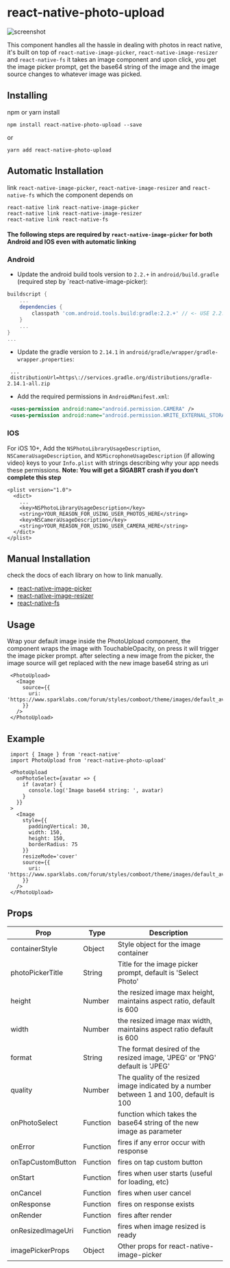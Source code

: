 # react-native-photo-upload

![screenshot](http://g.recordit.co/egzm6lL96l.gif)

This component handles all the hassle in dealing with photos in react native, it's built on top of `react-native-image-picker`, `react-native-image-resizer` and `react-native-fs`
it takes an image component and upon click, you get the image picker prompt, get the base64 string of the image and the image source changes to whatever image was picked.

## Installing

npm or yarn install

```
npm install react-native-photo-upload --save
```
or
```
yarn add react-native-photo-upload
```
## Automatic Installation

link `react-native-image-picker`, `react-native-image-resizer` and `react-native-fs` which the component depends on
```
react-native link react-native-image-picker
react-native link react-native-image-resizer
react-native link react-native-fs
```
#### The following steps are required by `react-native-image-picker` for both Android and IOS even with automatic linking

### Android

* Update the android build tools version to `2.2.+` in `android/build.gradle` (required step by `react-native-image-picker):
```gradle
buildscript {
    ...
    dependencies {
        classpath 'com.android.tools.build:gradle:2.2.+' // <- USE 2.2.+ version
    }
    ...
}
...
```

* Update the gradle version to `2.14.1` in `android/gradle/wrapper/gradle-wrapper.properties`:
```
 ...
 distributionUrl=https\://services.gradle.org/distributions/gradle-2.14.1-all.zip
```

* Add the required permissions in `AndroidManifest.xml`:
```xml
 <uses-permission android:name="android.permission.CAMERA" />
 <uses-permission android:name="android.permission.WRITE_EXTERNAL_STORAGE"/>
```

### IOS
For iOS 10+, Add the `NSPhotoLibraryUsageDescription`, `NSCameraUsageDescription`, and `NSMicrophoneUsageDescription` (if allowing video) keys to your `Info.plist` with strings describing why your app needs these permissions. **Note: You will get a SIGABRT crash if you don't complete this step**
```
<plist version="1.0">
  <dict>
    ...
    <key>NSPhotoLibraryUsageDescription</key>
    <string>YOUR_REASON_FOR_USING_USER_PHOTOS_HERE</string>
    <key>NSCameraUsageDescription</key>
    <string>YOUR_REASON_FOR_USING_USER_CAMERA_HERE</string>
  </dict>
</plist>
```

## Manual Installation

check the docs of each library on how to link manually.

* [react-native-image-picker](https://github.com/react-community/react-native-image-picker)
* [react-native-image-resizer](https://github.com/bamlab/react-native-image-resizer)
* [react-native-fs](https://github.com/itinance/react-native-fs)

 ## Usage

 Wrap your default image inside the PhotoUpload component, the component wraps the image with TouchableOpacity, on press it will trigger the image picker prompt. after selecting a new image from the picker, the image source will get replaced with the new image base64 string as uri

 ```
  <PhotoUpload>
    <Image
      source={{
        uri: 'https://www.sparklabs.com/forum/styles/comboot/theme/images/default_avatar.jpg'
      }}
    />
  </PhotoUpload>
 ```

 ## Example

 ```
  import { Image } from 'react-native'
  import PhotoUpload from 'react-native-photo-upload'

  <PhotoUpload
    onPhotoSelect={avatar => {
      if (avatar) {
        console.log('Image base64 string: ', avatar)
      }
    }}
  >
    <Image
      style={{
        paddingVertical: 30,
        width: 150,
        height: 150,
        borderRadius: 75
      }}
      resizeMode='cover'
      source={{
        uri: 'https://www.sparklabs.com/forum/styles/comboot/theme/images/default_avatar.jpg'
      }}
    />
  </PhotoUpload>
 ```

 ## Props

 Prop | Type | Description
 -----|------|------------
 containerStyle | Object | Style object for the image container
 photoPickerTitle | String | Title for the image picker prompt, default is 'Select Photo'
 height | Number | the resized image max height, maintains aspect ratio, default is 600
 width | Number | the resized image max width, maintains aspect ratio default is 600
 format | String | The format desired of the resized image, 'JPEG' or 'PNG' default is 'JPEG'
 quality | Number | The quality of the resized image indicated by a number between 1 and 100, default is 100
 onPhotoSelect | Function | function which takes the base64 string of the new image as parameter
 onError | Function | fires if any error occur with response
 onTapCustomButton | Function | fires on tap custom button
 onStart | Function | fires when user starts (useful for loading, etc)
 onCancel | Function | fires when user cancel
 onResponse | Function | fires on response exists
 onRender | Function | fires after render
 onResizedImageUri | Function | fires when image resized is ready
 imagePickerProps | Object | Other props for react-native-image-picker 

